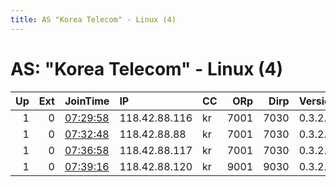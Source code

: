 ```yaml
---
title: AS "Korea Telecom" - Linux (4)
---
```


# AS: "Korea Telecom" - Linux (4)

|   Up |   Ext | JoinTime                                                                                            | IP            | CC   |   ORp |   Dirp | Version   | Contact   | Nickname   |   eFamMembers |
|-----:|------:|:----------------------------------------------------------------------------------------------------|:--------------|:-----|------:|-------:|:----------|:----------|:-----------|--------------:|
|    1 |     0 | [07:29:58](https://metrics.torproject.org/rs.html#details/B74182C92F179B5ED0D55CB61F787F6289629B8F) | 118.42.88.116 | kr   |  7001 |   7030 | 0.3.2.9   | None      | Unnamed    |             1 |
|    1 |     0 | [07:32:48](https://metrics.torproject.org/rs.html#details/872F477525372BF0318A2E9644ADF262152A388D) | 118.42.88.88  | kr   |  7001 |   7030 | 0.3.2.9   | None      | Unnamed    |             1 |
|    1 |     0 | [07:36:58](https://metrics.torproject.org/rs.html#details/A697CA2F621B7F34A03E459BEBC864D2D13331B5) | 118.42.88.117 | kr   |  7001 |   7030 | 0.3.2.9   | None      | Unnamed    |             1 |
|    1 |     0 | [07:39:16](https://metrics.torproject.org/rs.html#details/17BC29D5CF6944C05D8F3ED94395148AB13EB25C) | 118.42.88.120 | kr   |  9001 |   9030 | 0.3.2.9   | None      | Unnamed    |             1 |
